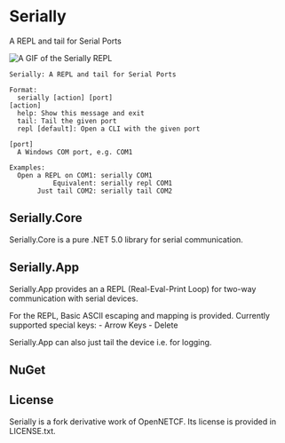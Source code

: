 ﻿# Serially

A REPL and tail for Serial Ports

![A GIF of the Serially REPL](https://github.com/slater1/serially/blob/main/Images/repl.gif)

    Serially: A REPL and tail for Serial Ports

    Format:
      serially [action] [port]
    [action]
      help: Show this message and exit
      tail: Tail the given port
      repl [default]: Open a CLI with the given port

    [port]
      A Windows COM port, e.g. COM1

    Examples:
      Open a REPL on COM1: serially COM1
               Equivalent: serially repl COM1
           Just tail COM2: serially tail COM2

## Serially.Core

Serially.Core is a pure .NET 5.0 library for serial communication. 

## Serially.App

Serially.App provides an a REPL (Real-Eval-Print Loop) for two-way communication with serial devices.

For the REPL, Basic ASCII escaping and mapping is provided. Currently supported special keys: 
    - Arrow Keys
    - Delete

Serially.App can also just tail the device i.e. for logging.

## NuGet


## License

Serially is a fork derivative work of OpenNETCF. Its license is provided in LICENSE.txt.
